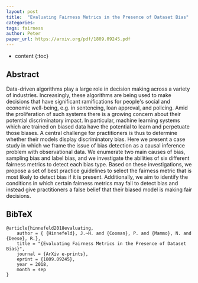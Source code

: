 ```yaml
---
layout: post
title:  "Evaluating Fairness Metrics in the Presence of Dataset Bias"
categories:
tags: fairness
author: Peter
paper_url: https://arxiv.org/pdf/1809.09245.pdf
---
```


* content
{:toc}

## Abstract ##
Data-driven algorithms play a large role in decision making across a variety of industries. Increasingly, these algorithms are being used to make decisions that have significant ramifications for people's social and economic well-being, e.g. in sentencing, loan approval, and policing. Amid the proliferation of such systems there is a growing concern about their potential discriminatory impact. In particular, machine learning systems which are trained on biased data have the potential to learn and perpetuate those biases. A central challenge for practitioners is thus to determine whether their models display discriminatory bias. Here we present a case study in which we frame the issue of bias detection as a causal inference problem with observational data. We enumerate two main causes of bias, sampling bias and label bias, and we investigate the abilities of six different fairness metrics to detect each bias type. Based on these investigations, we propose a set of best practice guidelines to select the fairness metric that is most likely to detect bias if it is present. Additionally, we aim to identify the conditions in which certain fairness metrics may fail to detect bias and instead give practitioners a false belief that their biased model is making fair decisions.
<!--more-->

## BibTeX ##
```
@article{hinnefeld2018evaluating,
    author = { {Hinnefeld}, J.~H. and {Cooman}, P. and {Mammo}, N. and {Deese}, R.},
    title = "{Evaluating Fairness Metrics in the Presence of Dataset Bias}",
    journal = {ArXiv e-prints},
    eprint = {1809.09245},
    year = 2018,
    month = sep
}
```
